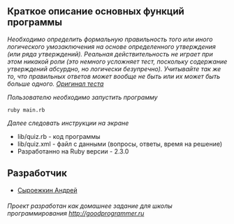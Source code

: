 ## Краткое описание основных функций программы
  *Необходимо определить формальную правильность того или иного логического умозаключения на основе определенного 
  утверждения (или ряда утверждений). Реальная действительность не играет при этом никакой роли (это немного усложняет 
  тест, поскольку содержание утверждений абсурдно, но логически безупречно). Учитывайте так же то, что правильных 
  ответов может вообще не быть или их может быть больше одного.
  [Оригинал теста](http://syntone.ru/psytesty/test-logicheskogo-myshleniya)*
 
  *Пользователю необходимо запустить программу*
     
  ```
  ruby main.rb
  ```
    
  *Далее следовать инструкции на экране*
  
  + lib/quiz.rb - код программы  
  + lib/quiz.xml - файл с данными (вопросы, ответы, время на решение)
  + Разработанно на Ruby версии - 2.3.0
  
## Разработчик

  * [Сыроежкин Андрей](https://github.com/MrBeean)
  
###### Проект разработан как домашнее задание для школы программирования http://goodprogrammer.ru
    